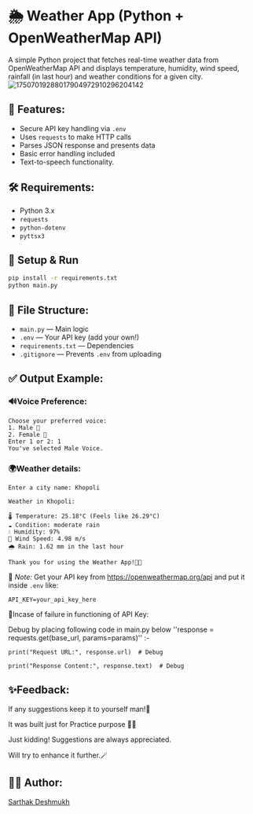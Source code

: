 # 🌦️ Weather App (Python + OpenWeatherMap API)

A simple Python project that fetches real-time weather data from OpenWeatherMap API and displays temperature, humidity, wind speed, rainfall (in last hour) and weather conditions for a given city.
![17507019288017904972910296204142](https://github.com/user-attachments/assets/1c941224-7ab7-42dc-b934-ee3418d38d72)


## 🔧 Features:
- Secure API key handling via `.env`
- Uses `requests` to make HTTP calls
- Parses JSON response and presents data
- Basic error handling included
- Text-to-speech functionality. 

## 🛠 Requirements:
- Python 3.x
- `requests`
- `python-dotenv`
- `pyttsx3`

## 🚀 Setup & Run
```bash
pip install -r requirements.txt
python main.py
```

## 📁 File Structure:
- `main.py` — Main logic
- `.env` — Your API key (add your own!)
- `requirements.txt` — Dependencies
- `.gitignore` — Prevents `.env` from uploading

## ✅ Output Example:
### 🔊Voice Preference:
```
Choose your preferred voice:
1. Male 👨
2. Female 👩
Enter 1 or 2: 1
You've selected Male Voice.
```
### 🌍Weather details:
```
Enter a city name: Khopoli

Weather in Khopoli:

🌡️ Temperature: 25.18°C (Feels like 26.29°C)
☁️ Condition: moderate rain
💧 Humidity: 97%
💨 Wind Speed: 4.98 m/s
🌧️ Rain: 1.62 mm in the last hour

Thank you for using the Weather App!🙏🏼
```

📌 *Note:* Get your API key from https://openweathermap.org/api and put it inside `.env` like:
```
API_KEY=your_api_key_here
```
🐞Incase of failure in functioning of API Key:
 
  Debug by placing following code in main.py below ''response = requests.get(base_url, params=params)'' :-


    print("Request URL:", response.url)  # Debug
   
    print("Response Content:", response.text)  # Debug
    

## ✨Feedback:

  If any suggestions keep it to yourself man!🤺

  It was built just for Practice purpose 🏋️‍♂️

  Just kidding! Suggestions are always appreciated.

  Will try to enhance it further.🪄

## 👨‍💻 Author:
[Sarthak Deshmukh](https://github.com/sarthakkkk7)

